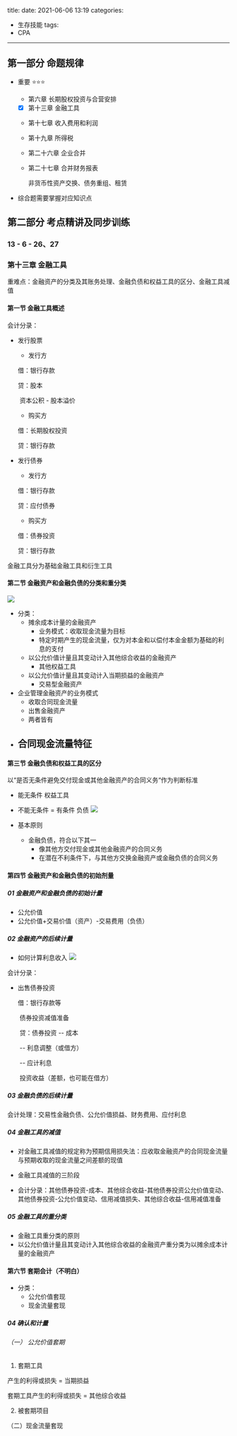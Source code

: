 title: 
date: 2021-06-06 13:19
categories:
- 生存技能
tags:
- CPA
---

## 第一部分 命题规律

-   重要 ⭐️⭐️⭐️
	-   第六章 长期股权投资与合营安排
	-   [x] 第十三章 金融工具
	-   第十七章 收入费用和利润
	-   第十九章 所得税
	-   第二十六章 企业合并
	- 第二十七章 合并财务报表
	
	  非货币性资产交换、债务重组、租赁
	
-   综合题需要掌握对应知识点

  
## 第二部分 考点精讲及同步训练

### 13 - 6 - 26、27

### 第十三章 金融工具

重难点：金融资产的分类及其账务处理、金融负债和权益工具的区分、金融工具减值

#### 第一节 金融工具概述

会计分录：

- 发行股票 

  - 发行方

  借：银行存款

     贷：股本

  ​          资本公积 - 股本溢价

  - 购买方

  借：长期股权投资

    贷：银行存款

- 发行债券

  - 发行方

  借：银行存款

     贷：应付债券

  - 购买方

  借：债券投资

    贷：银行存款

金融工具分为基础金融工具和衍生工具

#### 第二节 金融资产和金融负债的分类和重分类

![](Pasted%20image%2020210606141851.png)

- 分类：
  - 摊余成本计量的金融资产
    - 业务模式：收取现金流量为目标
    - 特定时期产生的现金流量，仅为对本金和以偿付本金金额为基础的利息的支付
  - 以公允价值计量且其变动计入其他综合收益的金融资产
    - 其他权益工具
  - 以公允价值计量且其变动计入当期损益的金融资产
    - 交易型金融资产
- 企业管理金融资产的业务模式
  - 收取合同现金流量
  - 出售金融资产
  - 两者皆有
- 合同现金流量特征
  - 







#### 第三节 金融负债和权益工具的区分

以“是否无条件避免交付现金或其他金融资产的合同义务“作为判断标准

- 能无条件 权益工具
- 不能无条件 = 有条件 负债
![](Pasted%20image%2020210801124220.png)



- 基本原则
  - 金融负债，符合以下其一
    - 像其他方交付现金或其他金融资产的合同义务
    - 在潜在不利条件下，与其他方交换金融资产或金融负债的合同义务





#### 第四节 金融资产和金融负债的初始剂量

##### 01 金融资产和金融负债的初始计量

- 公允价值
- 公允价值+交易价值（资产）-交易费用（负债）

##### 02 金融资产的后续计量

- 如何计算利息收入
![](Pasted%20image%2020210606152457.png)

会计分录：

- 出售债券投资

  借：银行存款等

  ​        债券投资减值准备

  ​    贷：债券投资 -- 成本

  ​                            -- 利息调整（或借方）

  ​                            -- 应计利息

  ​            投资收益（差额，也可能在借方）

 

##### 03 金融负债的后续计量

会计处理：交易性金融负债、公允价值损益、财务费用、应付利息



##### 04 金融工具的减值

- 对金融工具减值的规定称为预期信用损失法：应收取金融资产的合同现金流量与预期收取的现金流量之间差额的现值

- 金融工具减值的三阶段
- 会计分录：其他债券投资-成本、其他综合收益-其他债券投资公允价值变动、其他债券投资-公允价值变动、信用减值损失、其他综合收益-信用减值准备



##### 05 金融工具的重分类

- 金融工具重分类的原则
- 以公允价值计量且其变动计入其他综合收益的金融资产重分类为以摊余成本计量的金融资产



#### 第六节 套期会计（不明白）

- 分类：
  - 公允价值套现
  - 现金流量套现



##### 04 确认和计量

###### （一） 公允价值套期

1. 套期工具

产生的利得或损失 = 当期损益

套期工具产生的利得或损失 = 其他综合收益

2. 被套期项目

（二）现金流量套现



#### 



​    









